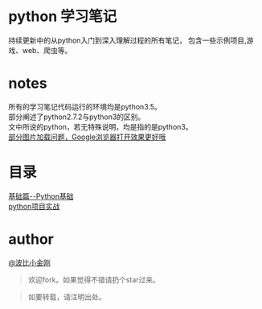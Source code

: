 # python 学习笔记

持续更新中的从python入门到深入理解过程的所有笔记，
包含一些示例项目,游戏、web、爬虫等。
<br/>
# notes

所有的学习笔记代码运行的环境均是python3.5。<br/>
部分阐述了python2.7.2与python3的区别。<br/>
文中所说的python，若无特殊说明，均是指的是python3。
<br/>
<a href="#">部分图片加载问题，Google浏览器打开效果更好哦</a>
# 目录

<a href="./python基础/README.mdown">基础篇--Python基础</a><br/>
<a href="./python实战项目/README.mdown">python项目实战</a><br/>


# author
<a href="https://github.com/cbbfcd">@波比小金刚</a>

>欢迎fork。如果觉得不错请扔个star过来。

> 如要转载，请注明出处。